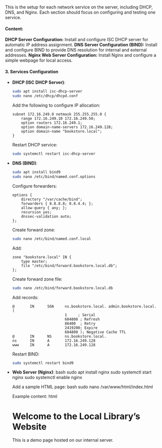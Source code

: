 This is the setup for each network service on the server, including DHCP, DNS, and Nginx. Each section should focus on configuring and testing one service.

#### Content:

**DHCP Server Configuration:** Install and configure ISC DHCP server for automatic IP address assignment.
**DNS Server Configuration (BIND):** Install and configure BIND to provide DNS resolution for internal and external addresses.
**Nginx Web Server Configuration:** Install Nginx and configure a simple webpage for local access.
#### 3. **Services Configuration**
   - **DHCP (ISC DHCP Server)**:
     ```bash
     sudo apt install isc-dhcp-server
     sudo nano /etc/dhcp/dhcpd.conf
     ```
     Add the following to configure IP allocation:
     ```plaintext
     subnet 172.16.249.0 netmask 255.255.255.0 {
         range 172.16.249.10 172.16.249.50;
         option routers 172.16.249.1;
         option domain-name-servers 172.16.249.128;
         option domain-name "bookstore.local";
     }
     ```
     Restart DHCP service:
     ```bash
     sudo systemctl restart isc-dhcp-server
     ```
   - **DNS (BIND)**:
     ```bash
     sudo apt install bind9
     sudo nano /etc/bind/named.conf.options
     ```
     Configure forwarders:
     ```plaintext
     options {
         directory "/var/cache/bind";
         forwarders { 8.8.8.8; 8.8.4.4; };
         allow-query { any; };
         recursion yes;
         dnssec-validation auto;
     };
     ```
     Create forward zone:
     ```bash
     sudo nano /etc/bind/named.conf.local
     ```
     Add:
     ```plaintext
     zone "bookstore.local" IN {
         type master;
         file "/etc/bind/forward.bookstore.local.db";
     };
     ```
     Create forward zone file:
     ```bash
     sudo nano /etc/bind/forward.bookstore.local.db
     ```
     Add records:
     ```plaintext
     @       IN      SOA     ns.bookstore.local. admin.bookstore.local. (
                             1     ; Serial
                             604800 ; Refresh
                             86400  ; Retry
                             2419200; Expire
                             604800 ); Negative Cache TTL
     @       IN      NS      ns.bookstore.local.
     ns      IN      A       172.16.249.128
     www     IN      A       172.16.249.128
     ```
     Restart BIND:
     ```bash
     sudo systemctl restart bind9
     ```
   - **Web Server (Nginx)**:
     bash
     sudo apt install nginx
     sudo systemctl start nginx
     sudo systemctl enable nginx
     
     Add a sample HTML page:
     bash
     sudo nano /var/www/html/index.html
     
     Example content:
     html
     <html>
     <body>
         <h1>Welcome to the Local Library’s Website</h1>
         <p>This is a demo page hosted on our internal server.</p>
     </body>
     </html>
     
